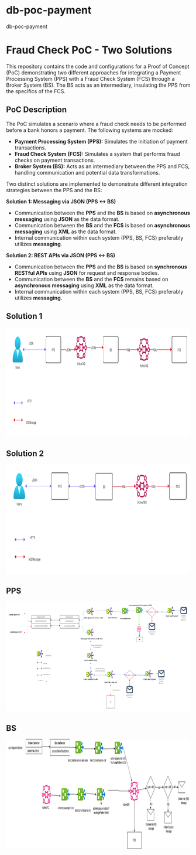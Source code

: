 # db-poc-payment
db-poc-payment

# Fraud Check PoC - Two Solutions

This repository contains the code and configurations for a Proof of Concept (PoC) demonstrating two different approaches for integrating a Payment Processing System (PPS) with a Fraud Check System (FCS) through a Broker System (BS). The BS acts as an intermediary, insulating the PPS from the specifics of the FCS.

## PoC Description

The PoC simulates a scenario where a fraud check needs to be performed before a bank honors a payment. The following systems are mocked:

* **Payment Processing System (PPS):** Simulates the initiation of payment transactions.
* **Fraud Check System (FCS):** Simulates a system that performs fraud checks on payment transactions.
* **Broker System (BS):** Acts as an intermediary between the PPS and FCS, handling communication and potential data transformations.

Two distinct solutions are implemented to demonstrate different integration strategies between the PPS and the BS:

**Solution 1: Messaging via JSON (PPS <-> BS)**

* Communication between the **PPS** and the **BS** is based on **asynchronous messaging** using **JSON** as the data format.
* Communication between the **BS** and the **FCS** is based on **asynchronous messaging** using **XML** as the data format.
* Internal communication within each system (PPS, BS, FCS) preferably utilizes **messaging**.

**Solution 2: REST APIs via JSON (PPS <-> BS)**

* Communication between the **PPS** and the **BS** is based on **synchronous RESTful APIs** using **JSON** for request and response bodies.
* Communication between the **BS** and the **FCS** remains based on **asynchronous messaging** using **XML** as the data format.
* Internal communication within each system (PPS, BS, FCS) preferably utilizes **messaging**.

## Solution 1


<img src="resdmeimage/solution-one.png" alt="Alt text" width="600" height="300">


## Solution 2


<img src="resdmeimage/solution-two.png" alt="Alt text" width="600" height="300">

## PPS

<img src="resdmeimage/pps.png" alt="Alt text" width="600" height="300">


## BS

<img src="resdmeimage/BS.png" alt="Alt text" width="600" height="300">